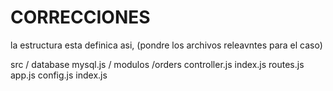 # CORRECCIONES

la estructura esta definica asi, (pondre los archivos releavntes para el caso)


src / database
        mysql.js
    / modulos
        /orders
            controller.js
            index.js
            routes.js
    app.js
    config.js
    index.js

